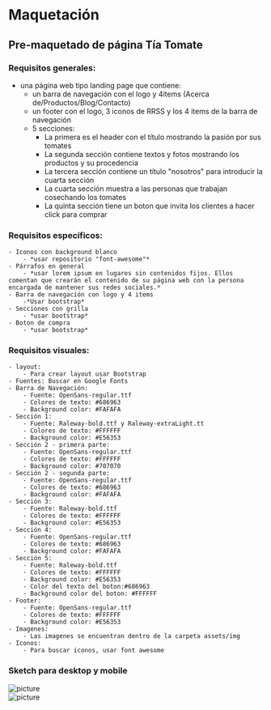 # Maquetación

## Pre-maquetado de página Tía Tomate

### Requisitos generales:
- una página web tipo landing page que contiene:
	- un barra de navegación con el logo y 4items (Acerca de/Productos/Blog/Contacto) 
	- un footer con el logo, 3 iconos de RRSS y los 4 items de la barra de navegación
	- 5 secciones:
		- La primera es el header con el título mostrando la pasión  por sus tomates
		- La segunda sección contiene textos y fotos mostrando los productos y su procedencia
		- La tercera sección contiene un título "nosotros" para introducir la cuarta sección
		- La cuarta sección muestra a las personas que trabajan cosechando los tomates
		- La quinta sección tiene un boton que invita los clientes a hacer click para comprar
		
### Requisitos específicos:
	- Iconos con background blanco
		- *usar repositorio "font-awesome"*
	- Párrafos en general
		- *usar lorem ipsum en lugares sin contenidos fijos. Ellos comentan que crearán el contenido de su página web con la persona encargada de mantener sus redes sociales.*
	- Barra de navegación con logo y 4 items
		-*Usar bootstrap*
	- Secciones con grilla 
		- *usar bootstrap*
	- Boton de compra
		- *usar bootstrap*

### Requisitos visuales:
	- layout:
		- Para crear layout usar Bootstrap
	- Fuentes: Buscar en Google Fonts
	- Barra de Navegación:
		- Fuente: OpenSans-regular.ttf
		- Colores de texto: #686963
		- Background color: #FAFAFA
	- Sección 1:
		- Fuente: Raleway-bold.ttf y Raleway-extraLight.tt
		- Colores de texto: #FFFFFF
		- Background color: #E56353
	- Sección 2 - primera parte:
		- Fuente: OpenSans-regular.ttf 
		- Colores de texto: #FFFFFF
		- Background color: #707070 
	- Sección 2 - segunda parte:
		- Fuente: OpenSans-regular.ttf
		- Colores de texto: #686963
		- Background color: #FAFAFA
	- Sección 3:
		- Fuente: Raleway-bold.ttf
		- Colores de texto: #FFFFFF
		- Background color: #E56353
	- Sección 4:
		- Fuente: OpenSans-regular.ttf
		- Colores de texto: #686963
		- Background color: #FAFAFA
	- Sección 5:
		- Fuente: Raleway-bold.ttf
		- Colores de texto: #FFFFFF
		- Background color: #E56353
		- Color del texto del boton:#686963
		- Background color del boton: #FFFFFF
	- Footer:
		- Fuente: OpenSans-regular.ttf
		- Colores de texto: #FFFFFF
		- Background color: #E56353
	- Imagenes:
		- Las imagenes se encuentran dentro de la carpeta assets/img
	- Iconos: 
		- Para buscar iconos, usar font awesome

### Sketch para desktop y mobile
![picture](https://ibb.co/jXT4x8)	
![picture](https://ibb.co/jr3tqT)

